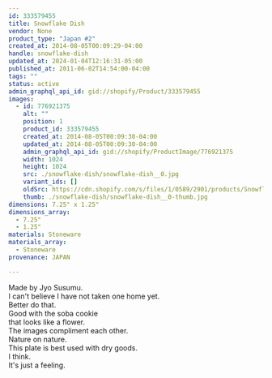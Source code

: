 ```yaml
---
id: 333579455
title: Snowflake Dish
vendor: None
product_type: "Japan #2"
created_at: 2014-08-05T00:09:29-04:00
handle: snowflake-dish
updated_at: 2024-01-04T12:16:31-05:00
published_at: 2011-06-02T14:54:00-04:00
tags: ""
status: active
admin_graphql_api_id: gid://shopify/Product/333579455
images:
  - id: 776921375
    alt: ""
    position: 1
    product_id: 333579455
    created_at: 2014-08-05T00:09:30-04:00
    updated_at: 2014-08-05T00:09:30-04:00
    admin_graphql_api_id: gid://shopify/ProductImage/776921375
    width: 1024
    height: 1024
    src: ./snowflake-dish/snowflake-dish__0.jpg
    variant_ids: []
    oldSrc: https://cdn.shopify.com/s/files/1/0589/2901/products/Snowflake-Dish.jpeg?v=1407211770
    thumb: ./snowflake-dish/snowflake-dish__0-thumb.jpg
dimensions: 7.25" x 1.25"
dimensions_array:
  - 7.25"
  - 1.25"
materials: Stoneware
materials_array:
  - Stoneware
provenance: JAPAN

---
```


Made by Jyo Susumu.  
I can't believe I have not taken one home yet.  
Better do that.  
Good with the soba cookie  
that looks like a flower.  
The images compliment each other.  
Nature on nature.  
This plate is best used with dry goods.  
I think.  
It's just a feeling.
